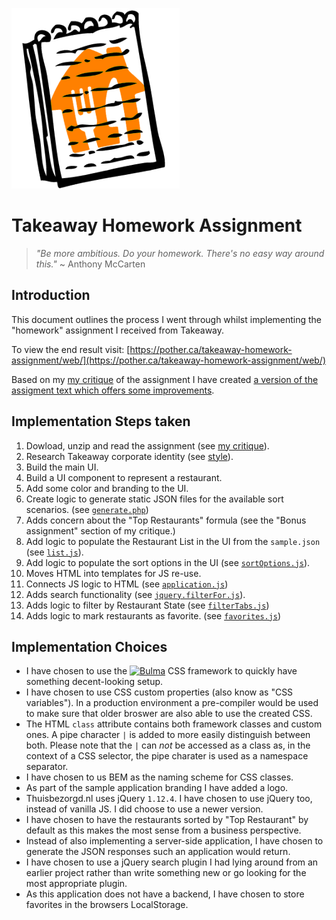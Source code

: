 ![Takeaway Homework Assignment Logo](./docs/logo.png)

# Takeaway Homework Assignment

> _"Be more ambitious. Do your homework. There's no easy way around this."_
> ~ Anthony McCarten

## Introduction

This document outlines the process I went through whilst implementing the
"homework" assignment I received from Takeaway.

To view the end result visit: [https://pother.ca/takeaway-homework-assignment/web/](https://pother.ca/takeaway-homework-assignment/web/)

Based on my [my critique](./docs/critique.md) of the assignment I have created [a
version of the assigment text which offers some improvements](./docs/assignment.md).

## Implementation Steps taken

1. Dowload, unzip and read the assignment (see [my critique](./docs/critique.md)).
2. Research Takeaway corporate identity (see [style](./docs/style.md)).
3. Build the main UI.
4. Build a UI component to represent a restaurant.
5. Add some color and branding to the UI.
6. Create logic to generate static JSON files for the available sort scenarios.
   (see [`generate.php`](./src/generate.php))
7. Adds concern about the "Top Restaurants" formula (see the "Bonus
   assignment" section of my critique.)
8. Add logic to populate the Restaurant List in the UI from the `sample.json`
   (see [`list.js`](./web/js/list.js)).
9. Add logic to populate the sort options in the UI
   (see [`sortOptions.js`](./web/js/sortOptions.js)).
10. Moves HTML into templates for JS re-use.
11. Connects JS logic to HTML (see [`application.js`](./web/js/application.js))
12. Adds search functionality (see [`jquery.filterFor.js`](https://gist.github.com/Potherca/c765ec8e09270f25e44e525979c08a8a)).
13. Adds logic to filter by Restaurant State (see [`filterTabs.js`](./web/js/filterTabs.js))
14. Adds logic to mark restaurants as favorite. (see [`favorites.js`](./web/js/favorites.js))

## Implementation Choices

- I have chosen to use the [<img src="https://bulma.io/images/bulma-logo.png" alt="Bulma" width="80" height="20" />](https://bulma.io)
  CSS framework to quickly have something decent-looking setup.
- I have chosen to use CSS custom properties (also know as "CSS variables").
  In a production environment a pre-compiler would be used to make sure that
  older broswer are also able to use the created CSS.
- The HTML `class` attribute contains both framework classes and custom ones.
  A pipe character `|` is added to more easily distinguish between both. Please
  note that the `|` can _not_ be accessed as a class as, in the context of a CSS
  selector, the pipe charater is used as a namespace separator.
- I have chosen to us BEM as the naming scheme for CSS classes.
- As part of the sample application branding I have added a logo.
- Thuisbezorgd.nl uses jQuery `1.12.4`. I have chosen to use jQuery too, instead
  of vanilla JS. I did choose to use a newer version.
- I have chosen to have the restaurants sorted by "Top Restaurant" by default as
  this makes the most sense from a business perspective.
- Instead of also implementing a server-side application, I have chosen to
  generate the JSON responses such an application would return.
- I have chosen to use a jQuery search plugin I had lying around from an earlier
  project rather than write something new or go looking for the most appropriate
  plugin.
- As this application does not have a backend, I have chosen to store favorites
  in the browsers LocalStorage.
